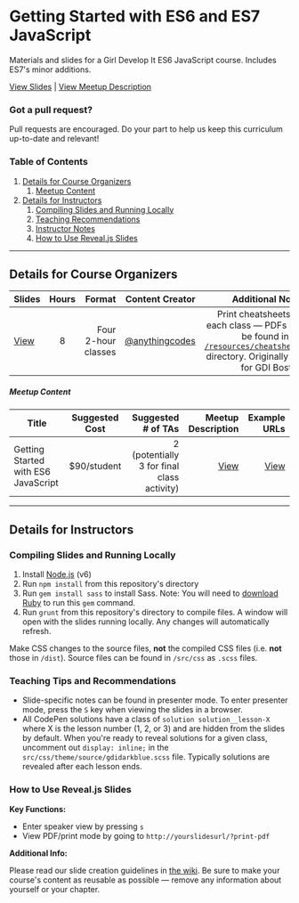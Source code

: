 # Getting Started with ES6 and ES7 JavaScript

Materials and slides for a Girl Develop It ES6 JavaScript course. Includes ES7's minor additions.

[View Slides](http://anything.codes/gdi-es6-javascript) | [View Meetup Description](resources/meetup-description.md)

### Got a pull request?

Pull requests are encouraged. Do your part to help us keep this curriculum up-to-date and relevant!

### Table of Contents
1. [Details for Course Organizers](#details-for-course-organizers)
    1. [Meetup Content](#meetup-content)
2. [Details for Instructors](#details-for-instructors)
    1. [Compiling Slides and Running Locally](#compiling-slides-and-running-locally)
    2. [Teaching Recommendations](#teaching-recommendations)
    3. [Instructor Notes](#instructor-notes)
    4. [How to Use Reveal.js Slides](#how-to-use-revealjs-slides)


---


## Details for Course Organizers

| Slides | Hours | Format | Content Creator | Additional Notes |
| ----- |:-----:| -----:| -----:| -----:|
| [View](http://anything.codes/gdi-es6-javascript) | 8 | Four 2-hour classes | [@anythingcodes](http://github.com/anythingcodes) | Print cheatsheets for each class — PDFs can be found in the [`/resources/cheatsheets`](/resources/cheatsheets) directory. Originally run for GDI Boston. |


##### Meetup Content

| Title | Suggested Cost | Suggested # of TAs | Meetup Description | Example URLs |
| ----- |:-----:| -----:| -----:| -----:| 
| Getting Started with ES6 JavaScript | $90/student | 2 (potentially 3 for final class activity) |  [View](resources/meetup-description.md) | [View](https://www.meetup.com/Girl-Develop-It-Boston/events/239315429/) |

---

## Details for Instructors

### Compiling Slides and Running Locally

1. Install [Node.js](https://nodejs.org) (v6)
2. Run `npm install` from this repository's directory
3. Run `gem install sass` to install Sass. Note: You will need to [download Ruby](https://www.ruby-lang.org/en/documentation/installation) to run this `gem` command.
4. Run `grunt` from this repository's directory to compile files. A window will open with the slides running locally. Any changes will automatically refresh.

Make CSS changes to the source files, **not** the compiled CSS files (i.e. **not** those in `/dist`). Source files can be found in `/src/css` as `.scss` files.

### Teaching Tips and Recommendations

- Slide-specific notes can be found in presenter mode. To enter presenter mode, press the `S` key when viewing the slides in a browser.
- All CodePen solutions have a class of `solution solution__lesson-X` where X is the lesson number (1, 2, or 3) and are hidden from the slides by default. When you're ready to reveal solutions for a given class, uncomment out `display: inline;` in the `src/css/theme/source/gdidarkblue.scss` file. Typically solutions are revealed after each lesson ends.

### How to Use Reveal.js Slides

**Key Functions:**
- Enter speaker view by pressing `s`
- View PDF/print mode by going to `http://yourslidesurl/?print-pdf` 

**Additional Info:**

Please read our slide creation guidelines in [the wiki](https://github.com/girldevelopit/gdi-slides-template/wiki). Be sure to make your course's content as reusable as possible &mdash; remove any information about yourself or your chapter.






